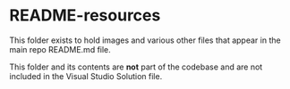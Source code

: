 # README-resources

This folder exists to hold images and various other files that appear in the main repo README.md file.

This folder and its contents are **not** part of the codebase and are not included in the Visual Studio Solution file.
